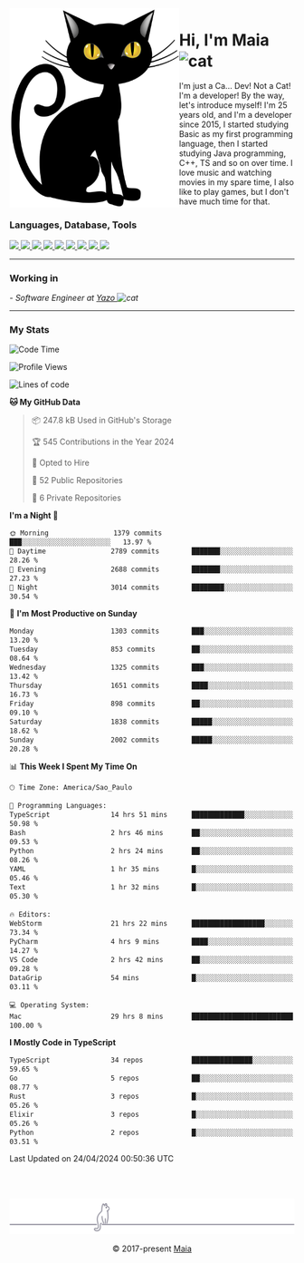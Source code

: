 <img align="left" src="https://raw.githubusercontent.com/gabrielmaialva33/gabrielmaialva33/master/assets/cat_0.png" alt="Stats" width="300px">

<h1 align="left">Hi, I'm Maia 
<img src="https://emojis.slackmojis.com/emojis/images/1643509834/36299/black-cat.gif?1643509834" width="50" height="60" align="center"  alt="cat"/>
</h1>

I'm just a Ca... Dev! Not a Cat! I'm a developer! By the way, let's introduce myself!
I'm 25 years old, and I'm a developer since 2015, I started studying Basic as my first programming
language, then I started studying Java programming, C++, TS and so on over time.
I love music and watching movies in my spare time, I also like to play games, but I don't have much time for that.

<h3 align="left">Languages, Database, Tools</h3>
<p>
  <a href="https://www.typescriptlang.org">
    <img src="https://skillicons.dev/icons?i=ts" />
  </a>
  <a href="https://go.dev">
    <img src="https://skillicons.dev/icons?i=go" />
  </a>
  <a href="https://www.python.org">
    <img src="https://skillicons.dev/icons?i=python" />
  </a>
  <a href="https://gradle.org">
    <img src="https://skillicons.dev/icons?i=gradle" />
  </a>
  <a href="https://redis.io">
    <img src="https://skillicons.dev/icons?i=redis" />
  </a>
  <a href="https://www.mongodb.com">
    <img src="https://skillicons.dev/icons?i=mongodb" />
  </a>
  <a href="https://nodejs.org">
    <img src="https://skillicons.dev/icons?i=nodejs" />
  </a>
  <a href="https://www.javascript.com">
    <img src="https://skillicons.dev/icons?i=js" />
  </a>
  <a href="https://www.docker.com">
    <img src="https://skillicons.dev/icons?i=docker" />
  </a>
</p>

<hr/>

<h3>Working in</h3>

<p><em> - Software Engineer at <a href="[https://pdasolucoes.com.br](https://yazo.com.br/)">Yazo
</a><img src="https://media.giphy.com/media/WUlplcMpOCEmTGBtBW/giphy.gif" width="30" alt="cat"> 
</em></p>

<hr/>

### My Stats

<!--START_SECTION:waka-->
![Code Time](http://img.shields.io/badge/Code%20Time-4%2C171%20hrs%2024%20mins-blue)

![Profile Views](http://img.shields.io/badge/Profile%20Views-1-blue)

![Lines of code](https://img.shields.io/badge/From%20Hello%20World%20I%27ve%20Written-2.9%20million%20lines%20of%20code-blue)

**🐱 My GitHub Data** 

> 📦 247.8 kB Used in GitHub's Storage 
 > 
> 🏆 545 Contributions in the Year 2024
 > 
> 💼 Opted to Hire
 > 
> 📜 52 Public Repositories 
 > 
> 🔑 6 Private Repositories 
 > 
**I'm a Night 🦉** 

```text
🌞 Morning                1379 commits        ███░░░░░░░░░░░░░░░░░░░░░░   13.97 % 
🌆 Daytime                2789 commits        ███████░░░░░░░░░░░░░░░░░░   28.26 % 
🌃 Evening                2688 commits        ███████░░░░░░░░░░░░░░░░░░   27.23 % 
🌙 Night                  3014 commits        ████████░░░░░░░░░░░░░░░░░   30.54 % 
```
📅 **I'm Most Productive on Sunday** 

```text
Monday                   1303 commits        ███░░░░░░░░░░░░░░░░░░░░░░   13.20 % 
Tuesday                  853 commits         ██░░░░░░░░░░░░░░░░░░░░░░░   08.64 % 
Wednesday                1325 commits        ███░░░░░░░░░░░░░░░░░░░░░░   13.42 % 
Thursday                 1651 commits        ████░░░░░░░░░░░░░░░░░░░░░   16.73 % 
Friday                   898 commits         ██░░░░░░░░░░░░░░░░░░░░░░░   09.10 % 
Saturday                 1838 commits        █████░░░░░░░░░░░░░░░░░░░░   18.62 % 
Sunday                   2002 commits        █████░░░░░░░░░░░░░░░░░░░░   20.28 % 
```


📊 **This Week I Spent My Time On** 

```text
🕑︎ Time Zone: America/Sao_Paulo

💬 Programming Languages: 
TypeScript               14 hrs 51 mins      █████████████░░░░░░░░░░░░   50.98 % 
Bash                     2 hrs 46 mins       ██░░░░░░░░░░░░░░░░░░░░░░░   09.53 % 
Python                   2 hrs 24 mins       ██░░░░░░░░░░░░░░░░░░░░░░░   08.26 % 
YAML                     1 hr 35 mins        █░░░░░░░░░░░░░░░░░░░░░░░░   05.46 % 
Text                     1 hr 32 mins        █░░░░░░░░░░░░░░░░░░░░░░░░   05.30 % 

🔥 Editors: 
WebStorm                 21 hrs 22 mins      ██████████████████░░░░░░░   73.34 % 
PyCharm                  4 hrs 9 mins        ████░░░░░░░░░░░░░░░░░░░░░   14.27 % 
VS Code                  2 hrs 42 mins       ██░░░░░░░░░░░░░░░░░░░░░░░   09.28 % 
DataGrip                 54 mins             █░░░░░░░░░░░░░░░░░░░░░░░░   03.11 % 

💻 Operating System: 
Mac                      29 hrs 8 mins       █████████████████████████   100.00 % 
```

**I Mostly Code in TypeScript** 

```text
TypeScript               34 repos            ███████████████░░░░░░░░░░   59.65 % 
Go                       5 repos             ██░░░░░░░░░░░░░░░░░░░░░░░   08.77 % 
Rust                     3 repos             █░░░░░░░░░░░░░░░░░░░░░░░░   05.26 % 
Elixir                   3 repos             █░░░░░░░░░░░░░░░░░░░░░░░░   05.26 % 
Python                   2 repos             █░░░░░░░░░░░░░░░░░░░░░░░░   03.51 % 
```




 Last Updated on 24/04/2024 00:50:36 UTC
<!--END_SECTION:waka-->


<br/>
<br/>

<p align="center"><img src="https://raw.githubusercontent.com/gabrielmaialva33/gabrielmaialva33/master/assets/gray0_ctp_on_line.svg?sanitize=true" /></p>
<p align="center">&copy; 2017-present <a href="https://github.com/gabrielmaialva33/" target="_blank">Maia</a>
